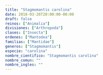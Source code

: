 ```yaml
---
title: "Stagmomantis carolina"
date: 2018-03-26T20:00:00-00:00
draft: false
reinos: ["Animalia"]
divisiones: ["Arthropoda"]
clases: ["Insecta"]
ordenes: ["Mantodea"]
familias: ["Mantidae"]
generos: ["Stagmomantis"]
especie: "carolina"
nombre_cientifico: "Stagmomantis carolina"
nombre_comun: ""
nombre_ingles: ""
---
```


